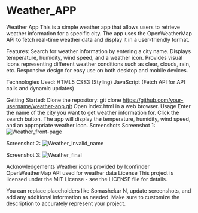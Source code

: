 # Weather_APP
Weather App This is a simple weather app that allows users to retrieve weather information for a specific city. The app uses the OpenWeatherMap API to fetch real-time weather data and display it in a user-friendly format.

Features:
Search for weather information by entering a city name.
Displays temperature, humidity, wind speed, and a weather icon.
Provides visual icons representing different weather conditions such as clear, clouds, rain, etc.
Responsive design for easy use on both desktop and mobile devices.

Technologies Used:
HTML5
CSS3 (Styling)
JavaScript (Fetch API for API calls and dynamic updates)

Getting Started:
Clone the repository: git clone https://github.com/your-username/weather-app.git
Open index.html in a web browser.
Usage
Enter the name of the city you want to get weather information for.
Click the search button.
The app will display the temperature, humidity, wind speed, and an appropriate weather icon.
Screenshots
Screenshot 1:
![Weather_front-page](https://github.com/somashekar17/Weather_APP/assets/49157790/b63113d0-f028-4b48-b0ac-4ae2c4f1ea66)

Screenshot 2:
![Weather_Invalid_name](https://github.com/somashekar17/Weather_APP/assets/49157790/eac4dec7-d21a-4bc3-a5a1-9b21e1ffcc2f)


Screenshot 3:
![Weather_final](https://github.com/somashekar17/Weather_APP/assets/49157790/f01bbae7-1b49-42c5-a368-005c64f205f2)


Acknowledgements
Weather icons provided by Iconfinder
OpenWeatherMap API used for weather data
License
This project is licensed under the MIT License - see the LICENSE file for details.

You can replace placeholders like Somashekar N, update screenshots, and add any additional information as needed. Make sure to customize the description to accurately represent your project.





